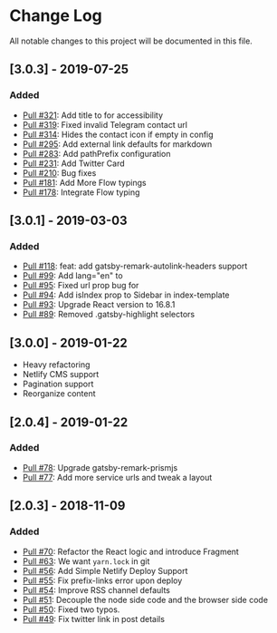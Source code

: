 # Change Log

All notable changes to this project will be documented in this file.

## [3.0.3] - 2019-07-25

### Added

- [Pull #321](https://github.com/alxshelepenok/gatsby-starter-lumen/pull/321): Add title to <Icon /> for accessibility
- [Pull #319](https://github.com/alxshelepenok/gatsby-starter-lumen/pull/319): Fixed invalid Telegram contact url
- [Pull #314](https://github.com/alxshelepenok/gatsby-starter-lumen/pull/314): Hides the contact icon if empty in config
- [Pull #295](https://github.com/alxshelepenok/gatsby-starter-lumen/pull/295): Add external link defaults for markdown
- [Pull #283](https://github.com/alxshelepenok/gatsby-starter-lumen/pull/283): Add pathPrefix configuration
- [Pull #231](https://github.com/alxshelepenok/gatsby-starter-lumen/pull/231): Add Twitter Card
- [Pull #210](https://github.com/alxshelepenok/gatsby-starter-lumen/pull/210): Bug fixes
- [Pull #181](https://github.com/alxshelepenok/gatsby-starter-lumen/pull/181): Add More Flow typings
- [Pull #178](https://github.com/alxshelepenok/gatsby-starter-lumen/pull/178): Integrate Flow typing

## [3.0.1] - 2019-03-03

### Added

- [Pull #118](https://github.com/alxshelepenok/gatsby-starter-lumen/pull/118): feat: add gatsby-remark-autolink-headers support
- [Pull #99](https://github.com/alxshelepenok/gatsby-starter-lumen/pull/99): Add lang="en" to <html>
- [Pull #95](https://github.com/alxshelepenok/gatsby-starter-lumen/pull/95): Fixed url prop bug for <ReactDisqusComments />
- [Pull #94](https://github.com/alxshelepenok/gatsby-starter-lumen/pull/94): Add isIndex prop to Sidebar in index-template
- [Pull #93](https://github.com/alxshelepenok/gatsby-starter-lumen/pull/93): Upgrade React version to 16.8.1
- [Pull #89](https://github.com/alxshelepenok/gatsby-starter-lumen/pull/89): Removed .gatsby-highlight selectors

## [3.0.0] - 2019-01-22

- Heavy refactoring
- Netlify CMS support
- Pagination support
- Reorganize content

## [2.0.4] - 2019-01-22

### Added

- [Pull #78](https://github.com/alxshelepenok/gatsby-starter-lumen/pull/78): Upgrade gatsby-remark-prismjs
- [Pull #77](https://github.com/alxshelepenok/gatsby-starter-lumen/pull/77): Add more service urls and tweak a layout

## [2.0.3] - 2018-11-09

### Added

- [Pull #70](https://github.com/alxshelepenok/gatsby-starter-lumen/pull/70): Refactor the React logic and introduce Fragment
- [Pull #63](https://github.com/alxshelepenok/gatsby-starter-lumen/pull/63): We want `yarn.lock` in git
- [Pull #56](https://github.com/alxshelepenok/gatsby-starter-lumen/pull/56): Add Simple Netlify Deploy Support
- [Pull #55](https://github.com/alxshelepenok/gatsby-starter-lumen/pull/55): Fix prefix-links error upon deploy
- [Pull #54](https://github.com/alxshelepenok/gatsby-starter-lumen/pull/54): Improve RSS channel defaults
- [Pull #51](https://github.com/alxshelepenok/gatsby-starter-lumen/pull/51): Decouple the node side code and the browser side code
- [Pull #50](https://github.com/alxshelepenok/gatsby-starter-lumen/pull/50): Fixed two typos.
- [Pull #49](https://github.com/alxshelepenok/gatsby-starter-lumen/pull/49): Fix twitter link in post details
